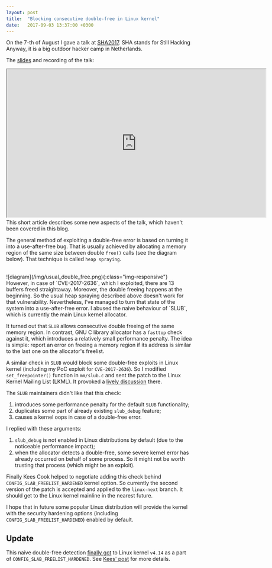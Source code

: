```yaml
---
layout: post
title:  "Blocking consecutive double-free in Linux kernel"
date:   2017-09-03 13:37:00 +0300
---
```


On the 7-th of August I gave a talk at [SHA2017][1]. SHA stands for Still Hacking Anyway, it is a big outdoor hacker camp in Netherlands.

The [slides][2] and recording of the talk:
<iframe width="700" height="400" src="https://www.youtube.com/embed/g7Qm0NpPAz4"></iframe>

<br>
This short article describes some new aspects of the talk, which haven't been covered in this blog.

The general method of exploiting a double-free error is based on turning it into a use-after-free bug. That is usually achieved by allocating a memory region of the same size between double `free()` calls (see the diagram below). That technique is called `heap spraying`.

<br>
![diagram](/img/usual_double_free.png){:class="img-responsive"}

<br>
However, in case of `CVE-2017-2636`, which I exploited, there are 13 buffers freed straightaway. Moreover, the double freeing happens at the beginning. So the usual heap spraying described above doesn't work for that vulnerability. Nevertheless, I've managed to turn that state of the system into a use-after-free error. I abused the naive behaviour of `SLUB`, which is currently the main Linux kernel allocator.

It turned out that `SLUB` allows consecutive double freeing of the same memory region. In contrast, GNU C library allocator has a `fasttop` check against it, which introduces a relatively small performance penalty. The idea is simple: report an error on freeing a memory region if its address is similar to the last one on the allocator's freelist.

A similar check in `SLUB` would block some double-free exploits in Linux kernel (including my PoC exploit for `CVE-2017-2636`). So I modified `set_freepointer()` function in `mm/slub.c` and sent the patch to the Linux Kernel Mailing List (LKML). It provoked a [lively discussion][3] there.

The `SLUB` maintainers didn't like that this check:
  1. introduces some performance penalty for the default `SLUB` functionality;
  2. duplicates some part of already existing `slub_debug` feature;
  3. causes a kernel oops in case of a double-free error.

I replied with these arguments:
  1. `slub_debug` is not enabled in Linux distributions by default (due to the noticeable performance impact);
  2. when the allocator detects a double-free, some severe kernel error has already occurred on behalf of some process. So it might not be worth trusting that process (which might be an exploit).

Finally Kees Cook helped to negotiate adding this check behind `CONFIG_SLAB_FREELIST_HARDENED` kernel option. So currently the second version of the patch is accepted and applied to the `linux-next` branch. It should get to the Linux kernel mainline in the nearest future.

I hope that in future some popular Linux distribution will provide the kernel with the security hardening options (including `CONFIG_SLAB_FREELIST_HARDENED`) enabled by default.

## Update

This naive double-free detection [finally got][4] to Linux kernel `v4.14` as a part of `CONFIG_SLAB_FREELIST_HARDENED`. See [Kees' post][5] for more details.

[1]: https://program.sha2017.org/events/295.html
[2]: https://program.sha2017.org/system/event_attachments/attachments/000/000/111/original/a13xp0p0v_race_for_root_SHA2017.pdf
[3]: https://lkml.org/lkml/2017/7/17/646
[4]: https://git.kernel.org/pub/scm/linux/kernel/git/torvalds/linux.git/commit/?id=ce6fa91b93630396ca220c33dd38ffc62686d499
[5]: https://outflux.net/blog/archives/2017/11/14/security-things-in-linux-v4-14/
